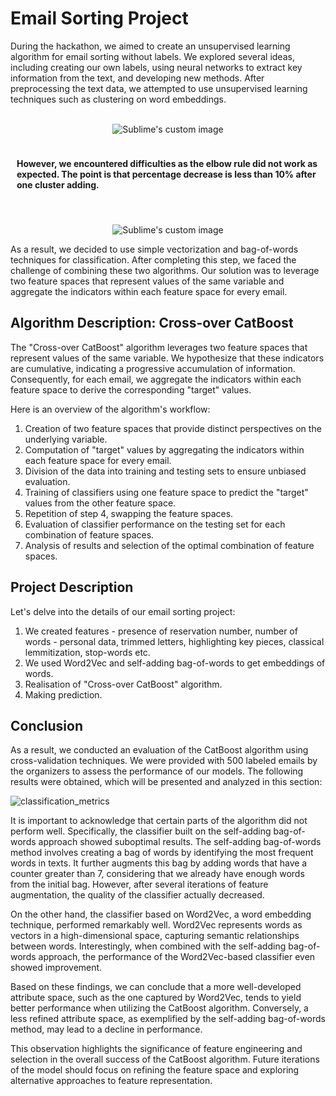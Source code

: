 # Email Sorting Project

During the hackathon, we aimed to create an unsupervised learning algorithm for email sorting without labels. We explored several ideas, including creating our own labels, using neural networks to extract key information from the text, and developing new methods. After preprocessing the text data, we attempted to use unsupervised learning techniques such as clustering on word embeddings. 

<p align="center">
  <strong></strong>
  <br> <!-- Пробел между текстом и фотографией -->
  <img src="https://github.com/IzyGolstein/Aeroclub_Hackathon/assets/112851618/e901f551-7dc5-4b7c-a319-e8f651a24ed8" alt="Sublime's custom image" />
</p>

<div style="padding: 10px;">
  <p style="text-align:left;"><strong>
However, we encountered difficulties as the elbow rule did not work as expected. The point is that percentage decrease is less than 10% after one cluster adding.
</strong></p>
</div>
  
<p align="center">
  <strong></strong>
  <br> <!-- Пробел между текстом и фотографией -->
  <img src="https://github.com/IzyGolstein/Aeroclub_Hackathon/assets/112851618/602d334b-0c57-4dba-92c0-a8f03fb76f76" alt="Sublime's custom image" />
</p>



As a result, we decided to use simple vectorization and bag-of-words techniques for classification. After completing this step, we faced the challenge of combining these two algorithms. Our solution was to leverage two feature spaces that represent values of the same variable and aggregate the indicators within each feature space for every email.

## Algorithm Description: Cross-over CatBoost

The "Cross-over CatBoost" algorithm leverages two feature spaces that represent values of the same variable. We hypothesize that these indicators are cumulative, indicating a progressive accumulation of information. Consequently, for each email, we aggregate the indicators within each feature space to derive the corresponding "target" values.

Here is an overview of the algorithm's workflow:

1. Creation of two feature spaces that provide distinct perspectives on the underlying variable.
2. Computation of "target" values by aggregating the indicators within each feature space for every email.
3. Division of the data into training and testing sets to ensure unbiased evaluation.
4. Training of classifiers using one feature space to predict the "target" values from the other feature space.
5. Repetition of step 4, swapping the feature spaces.
6. Evaluation of classifier performance on the testing set for each combination of feature spaces.
7. Analysis of results and selection of the optimal combination of feature spaces.

## Project Description

Let's delve into the details of our email sorting project:

1. We created features - presence of reservation number, number of words - personal data, trimmed letters, highlighting key pieces, classical lemmitization, stop-words etc.
2. We used Word2Vec and self-adding bag-of-words to get embeddings of words.
3. Realisation of "Cross-over CatBoost" algorithm.
4. Making prediction.


## Conclusion 

As a result, we conducted an evaluation of the CatBoost algorithm using cross-validation techniques. We were provided with 500 labeled emails by the organizers to assess the performance of our models. The following results were obtained, which will be presented and analyzed in this section:

![classification_metrics](https://github.com/IzyGolstein/Aeroclub_Hackathon/assets/112851618/7271152c-4854-4ebd-b201-83ff11b7d193)

It is important to acknowledge that certain parts of the algorithm did not perform well. Specifically, the classifier built on the self-adding bag-of-words approach showed suboptimal results. The self-adding bag-of-words method involves creating a bag of words by identifying the most frequent words in texts. It further augments this bag by adding words that have a counter greater than 7, considering that we already have enough words from the initial bag. However, after several iterations of feature augmentation, the quality of the classifier actually decreased.

On the other hand, the classifier based on Word2Vec, a word embedding technique, performed remarkably well. Word2Vec represents words as vectors in a high-dimensional space, capturing semantic relationships between words. Interestingly, when combined with the self-adding bag-of-words approach, the performance of the Word2Vec-based classifier even showed improvement.

Based on these findings, we can conclude that a more well-developed attribute space, such as the one captured by Word2Vec, tends to yield better performance when utilizing the CatBoost algorithm. Conversely, a less refined attribute space, as exemplified by the self-adding bag-of-words method, may lead to a decline in performance.

This observation highlights the significance of feature engineering and selection in the overall success of the CatBoost algorithm. Future iterations of the model should focus on refining the feature space and exploring alternative approaches to feature representation.
